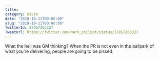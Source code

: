 ```yaml
---
title: 
category: micro
date: "2010-10-11T00:00:00"
slug: "2010-10-11T00:00:00"
TwitterId: 27057263327
TweetUrl: https://twitter.com/mark_philpot/status/27057263327
---
```


What the hell was GM thinking? When the PR is not even in the ballpark of what
you're delivering, people are going to be pissed.
